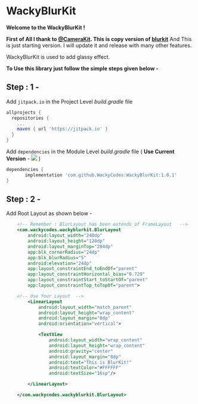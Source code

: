 # WackyBlurKit
**Welcome to the WackyBlurKit !**

**First of All I thank to [@CameraKit](https://github.com/CameraKit). This is copy version of [blurkit](https://github.com/CameraKit/blurkit-android)**
And This is just starting version. I will update it and release with many other features.

WackyBlurKit is used to add glassy effect.

**To Use this library just follow the simple steps given below -**

## Step : 1 - 
Add `jitpack.io` in the Project Level _build.gradle_ file
```groovy
allprojects {
  repositories {
    ...
    maven { url 'https://jitpack.io' }
  }
}
```
Add `dependencies` in the Module Level _build.gradle_ file 
( **Use Current Version** - [![](https://jitpack.io/v/WackyCodes/WackyBlurKit.svg)](https://jitpack.io/#WackyCodes/WackyBlurKit) )
```groovy
dependencies {
       implementation 'com.github.WackyCodes:WackyBlurKit:1.0.1'
}
```

## Step : 2 -

Add Root Layout as shown below -

```xml
    <!-- Remember : BlurLayout has been extends of FrameLayout   -->
    <com.wackycodes.wackyblurkit.BlurLayout
        android:layout_width="240dp"
        android:layout_height="120dp"
        android:layout_marginTop="284dp"
        app:blk_cornerRadius="24dp"
        app:blk_blurRadius="5"
        android:elevation="24dp"
        app:layout_constraintEnd_toEndOf="parent"
        app:layout_constraintHorizontal_bias="0.729"
        app:layout_constraintStart_toStartOf="parent"
        app:layout_constraintTop_toTopOf="parent">

    <!-- Use Your Layout  -->
        <LinearLayout
            android:layout_width="match_parent"
            android:layout_height="wrap_content"
            android:layout_margin="8dp"
            android:orientation="vertical">

            <TextView
                android:layout_width="wrap_content"
                android:layout_height="wrap_content"
                android:gravity="center"
                android:layout_margin="8dp"
                android:text="This is BlurKit!"
                android:textColor="#FFFFFF"
                android:textSize="16sp"/>

        </LinearLayout>

    </com.wackycodes.wackyblurkit.BlurLayout>
```

